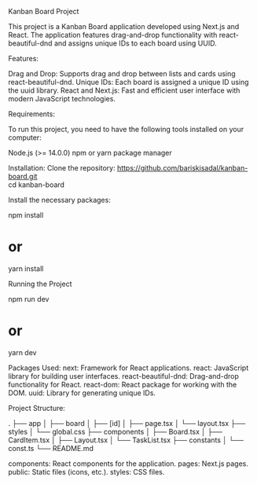 Kanban Board Project

This project is a Kanban Board application developed using Next.js and React.
The application features drag-and-drop functionality with react-beautiful-dnd and assigns unique IDs to each board using UUID.

Features:

Drag and Drop: Supports drag and drop between lists and cards using react-beautiful-dnd.
Unique IDs: Each board is assigned a unique ID using the uuid library.
React and Next.js: Fast and efficient user interface with modern JavaScript technologies.

Requirements:

To run this project, you need to have the following tools installed on your computer:

Node.js (>= 14.0.0)
npm or yarn package manager

Installation:
Clone the repository: https://github.com/bariskisadal/kanban-board.git  
cd kanban-board

Install the necessary packages:

npm install

# or

yarn install

Running the Project

npm run dev

# or

yarn dev

Packages Used:
next: Framework for React applications.
react: JavaScript library for building user interfaces.
react-beautiful-dnd: Drag-and-drop functionality for React.
react-dom: React package for working with the DOM.
uuid: Library for generating unique IDs.

Project Structure:

.
├── app
│ ├── board
│ ├── [id]
│ ├── page.tsx
│ └── layout.tsx
├── styles
│ └── global.css
├── components
│ ├── Board.tsx
│ ├── CardItem.tsx
│ ├── Layout.tsx
│ └── TaskList.tsx
├── constants
│ └── const.ts
└── README.md

components: React components for the application.
pages: Next.js pages.
public: Static files (icons, etc.).
styles: CSS files.
